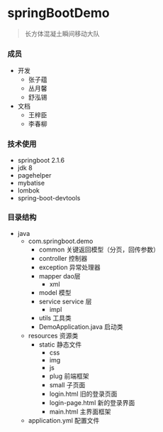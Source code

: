 # springBootDemo

> 长方体混凝土瞬间移动大队

### 成员

- 开发
  - 张子蕴
  - 丛月馨
  - 舒泓锡
- 文档
  - 王梓臣
  - 李春柳

### 技术使用

- springboot 2.1.6
- jdk 8
- pagehelper
- mybatise
- lombok
- spring-boot-devtools

### 目录结构

- java
  - com.springboot.demo
    - common 关键返回模型（分页，回传参数）
    - controller 控制器
    - exception 异常处理器
    - mapper dao层
      - xml
    - model 模型
    - service service 层
      - impl
    - utils 工具类
    - DemoApplication.java 启动类
  - resources 资源类
    - static 静态文件
      - css 
      - img
      - js
      - plug 前端框架
      - small 子页面
      - login.html 旧的登录页面
      - login-page.html 新的登录界面
      - main.html 主界面框架
  - application.yml 配置文件
